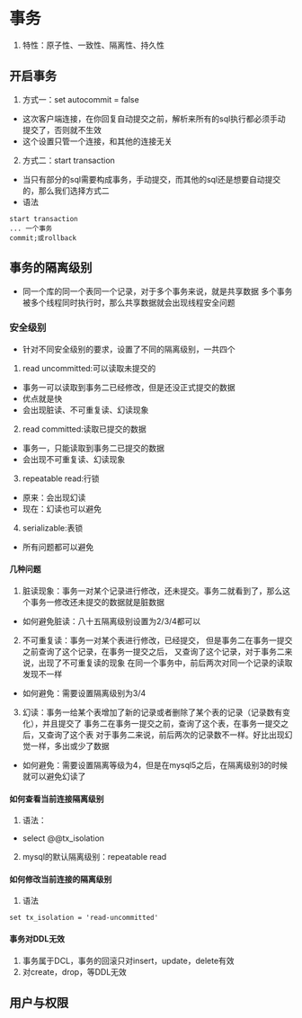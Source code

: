 # 事务
1. 特性：原子性、一致性、隔离性、持久性
## 开启事务
1. 方式一：set autocommit = false
- 这次客户端连接，在你回复自动提交之前，解析来所有的sql执行都必须手动提交了，否则就不生效
- 这个设置只管一个连接，和其他的连接无关
2. 方式二：start transaction
- 当只有部分的sql需要构成事务，手动提交，而其他的sql还是想要自动提交的，那么我们选择方式二
- 语法
```mysql
start transaction 
... 一个事务
commit;或rollback
```
## 事务的隔离级别
- 同一个库的同一个表同一个记录，对于多个事务来说，就是共享数据
多个事务被多个线程同时执行时，那么共享数据就会出现线程安全问题
### 安全级别
- 针对不同安全级别的要求，设置了不同的隔离级别，一共四个
1. read uncommitted:可以读取未提交的
- 事务一可以读取到事务二已经修改，但是还没正式提交的数据
- 优点就是快
- 会出现脏读、不可重复读、幻读现象
2. read committed:读取已提交的数据
- 事务一，只能读取到事务二已提交的数据
- 会出现不可重复读、幻读现象
3. repeatable read:行锁
- 原来：会出现幻读
- 现在：幻读也可以避免
4. serializable:表锁
- 所有问题都可以避免
#### 几种问题
1. 脏读现象：事务一对某个记录进行修改，还未提交。事务二就看到了，那么这个事务一修改还未提交的数据就是脏数据
- 如何避免脏读：八十五隔离级别设置为2/3/4都可以
2. 不可重复读：事务一对某个表进行修改，已经提交，
但是事务二在事务一提交之前查询了这个记录，在事务一提交之后，
又查询了这个记录，对于事务二来说，出现了不可重复读的现象
在同一个事务中，前后两次对同一个记录的读取发现不一样
- 如何避免：需要设置隔离级别为3/4
3. 幻读：事务一给某个表增加了新的记录或者删除了某个表的记录（记录数有变化），并且提交了
事务二在事务一提交之前，查询了这个表，在事务一提交之后，又查询了这个表
对于事务二来说，前后两次的记录数不一样。好比出现幻觉一样，多出或少了数据
- 如何避免：需要设置隔离等级为4，但是在mysql5之后，在隔离级别3的时候就可以避免幻读了
#### 如何查看当前连接隔离级别
1. 语法：
- select @@tx_isolation
2. mysql的默认隔离级别：repeatable read
#### 如何修改当前连接的隔离级别
1. 语法
```mysql
set tx_isolation = 'read-uncommitted'
```
#### 事务对DDL无效
1. 事务属于DCL，事务的回滚只对insert，update，delete有效
2. 对create，drop，等DDL无效
## 用户与权限
